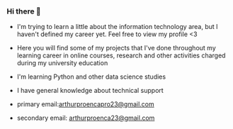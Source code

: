 ### Hi there 👋

- I'm trying to learn a little about the information technology area, but I haven't defined my career yet. Feel free to view my profile <3
- Here you will find some of my projects that I've done throughout my learning career in online courses, research and other activities charged during my
university education

- I'm learning Python and other data science studies
- I have general knowledge about technical support
- primary email:arthurproencapro23@gmail.com
- secondary email: arthurproenca23@gmail.com
